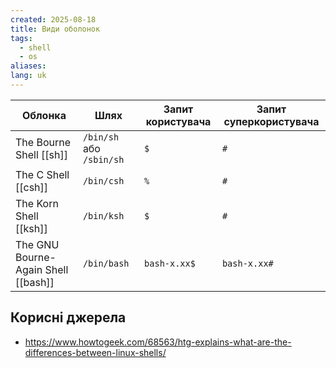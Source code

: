```yaml
---
created: 2025-08-18
title: Види оболонок
tags:
  - shell
  - os
aliases: 
lang: uk
---
```

| Облонка                             | Шлях                     | Запит користувача | Запит суперкористувача |
| ----------------------------------- | ------------------------ | ----------------- | ---------------------- |
| The Bourne Shell [[sh]]             | `/bin/sh` або `/sbin/sh` | `$`               | `#`                    |
| The C Shell [[csh]]                 | `/bin/csh`               | `%`               | `#`                    |
| The Korn Shell [[ksh]]              | `/bin/ksh`               | `$`               | `#`                    |
| The GNU Bourne-Again Shell [[bash]] | `/bin/bash`              | `bash-x.xx$`      | `bash-x.xx#`           |

## Корисні джерела

- https://www.howtogeek.com/68563/htg-explains-what-are-the-differences-between-linux-shells/